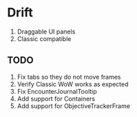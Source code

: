 # Drift
1. Draggable UI panels
1. Classic compatible

## TODO
1. Fix tabs so they do not move frames
1. Verify Classic WoW works as expected
1. Fix EncounterJournalTooltip
1. Add support for Containers
1. Add support for ObjectiveTrackerFrame